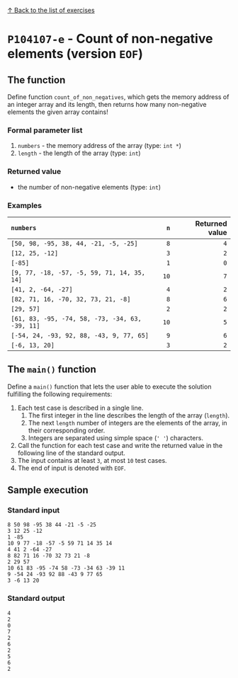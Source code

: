 
[↑ Back to the list of exercises](./README.md)

# `P104107-e` - Count of non-negative elements (version `EOF`)

## The function

Define function `count_of_non_negatives`, which gets the memory address of an integer array and its length, then returns how many non-negative elements the given array contains!

### Formal parameter list
         
1. `numbers` - the memory address of the array (type: `int *`)
1. `length` - the length of the array (type: `int`)


### Returned value

* the number of non-negative elements (type: `int`)

### Examples

| `numbers` | `n` | Returned value | 
| :--- | ---: | ---: | 
| `[50, 98, -95, 38, 44, -21, -5, -25]` | `8` | `4` |
| `[12, 25, -12]` | `3` | `2` |
| `[-85]` | `1` | `0` |
| `[9, 77, -18, -57, -5, 59, 71, 14, 35, 14]` | `10` | `7` |
| `[41, 2, -64, -27]` | `4` | `2` |
| `[82, 71, 16, -70, 32, 73, 21, -8]` | `8` | `6` |
| `[29, 57]` | `2` | `2` |
| `[61, 83, -95, -74, 58, -73, -34, 63, -39, 11]` | `10` | `5` |
| `[-54, 24, -93, 92, 88, -43, 9, 77, 65]` | `9` | `6` |
| `[-6, 13, 20]` | `3` | `2` |

## The `main()` function

Define a `main()` function that lets the user able to execute the solution fulfilling the following requirements:

1. Each test case is described in a single line.
    1. The first integer in the line describes the length of the array (`length`).
    1. The next `length` number of integers are the elements of the array, in their corresponding order.
    1. Integers are separated using simple space (`' '`) characters.
1. Call the function for each test case and write the returned value in the following line of the standard output.
1. The input contains at least `3`, at most `10` test cases.
1. The end of input is denoted with `EOF`.

## Sample execution

### Standard input

```
8 50 98 -95 38 44 -21 -5 -25
3 12 25 -12
1 -85
10 9 77 -18 -57 -5 59 71 14 35 14
4 41 2 -64 -27
8 82 71 16 -70 32 73 21 -8
2 29 57
10 61 83 -95 -74 58 -73 -34 63 -39 11
9 -54 24 -93 92 88 -43 9 77 65
3 -6 13 20
```

### Standard output

```
4
2
0
7
2
6
2
5
6
2
```